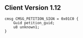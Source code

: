 ## Client Version 1.12

```rust,ignore
cmsg CMSG_PETITION_SIGN = 0x01C0 {
    Guid petition_guid;    
    u8 unknown1;    
}

```

